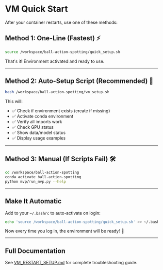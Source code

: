 # VM Quick Start

After your container restarts, use one of these methods:

## Method 1: One-Line (Fastest) ⚡

```bash
source /workspace/ball-action-spotting/quick_setup.sh
```

That's it! Environment activated and ready to use.

---

## Method 2: Auto-Setup Script (Recommended) 🔧

```bash
bash /workspace/ball-action-spotting/vm_setup.sh
```

This will:
- ✅ Check if environment exists (create if missing)
- ✅ Activate conda environment
- ✅ Verify all imports work
- ✅ Check GPU status
- ✅ Show data/model status
- ✅ Display usage examples

---

## Method 3: Manual (If Scripts Fail) 🛠️

```bash
cd /workspace/ball-action-spotting
conda activate ball-action-spotting
python mvp/run_mvp.py --help
```

---

## Make It Automatic

Add to your `~/.bashrc` to auto-activate on login:

```bash
echo 'source /workspace/ball-action-spotting/quick_setup.sh' >> ~/.bashrc
```

Now every time you log in, the environment will be ready! 🎯

---

## Full Documentation

See [VM_RESTART_SETUP.md](VM_RESTART_SETUP.md) for complete troubleshooting guide.
